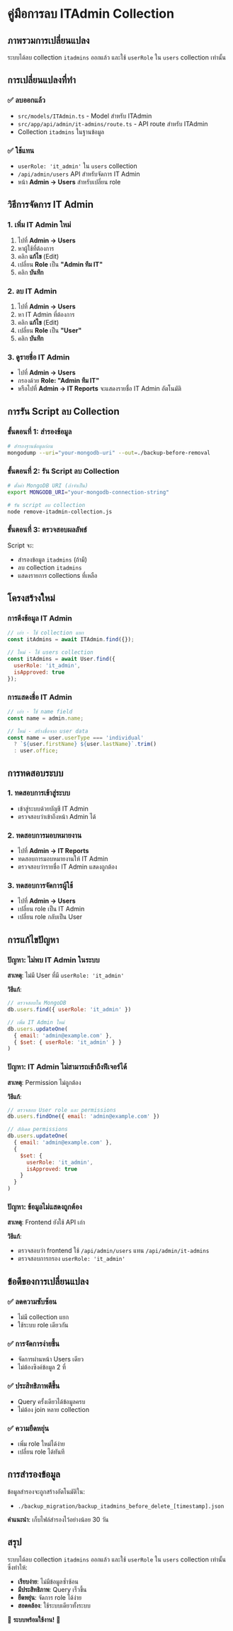 # คู่มือการลบ ITAdmin Collection

## ภาพรวมการเปลี่ยนแปลง

ระบบได้ลบ collection `itadmins` ออกแล้ว และใช้ `userRole` ใน `users` collection เท่านั้น

## การเปลี่ยนแปลงที่ทำ

### ✅ **ลบออกแล้ว**
- `src/models/ITAdmin.ts` - Model สำหรับ ITAdmin
- `src/app/api/admin/it-admins/route.ts` - API route สำหรับ ITAdmin
- Collection `itadmins` ในฐานข้อมูล

### ✅ **ใช้แทน**
- `userRole: 'it_admin'` ใน `users` collection
- `/api/admin/users` API สำหรับจัดการ IT Admin
- หน้า **Admin → Users** สำหรับเปลี่ยน role

## วิธีการจัดการ IT Admin

### 1. **เพิ่ม IT Admin ใหม่**
1. ไปที่ **Admin → Users**
2. หาผู้ใช้ที่ต้องการ
3. คลิก **แก้ไข** (Edit)
4. เปลี่ยน **Role** เป็น **"Admin ทีม IT"**
5. คลิก **บันทึก**

### 2. **ลบ IT Admin**
1. ไปที่ **Admin → Users**
2. หา IT Admin ที่ต้องการ
3. คลิก **แก้ไข** (Edit)
4. เปลี่ยน **Role** เป็น **"User"**
5. คลิก **บันทึก**

### 3. **ดูรายชื่อ IT Admin**
- ไปที่ **Admin → Users**
- กรองด้วย **Role: "Admin ทีม IT"**
- หรือไปที่ **Admin → IT Reports** จะแสดงรายชื่อ IT Admin อัตโนมัติ

## การรัน Script ลบ Collection

### ขั้นตอนที่ 1: สำรองข้อมูล
```bash
# สำรองฐานข้อมูลก่อน
mongodump --uri="your-mongodb-uri" --out=./backup-before-removal
```

### ขั้นตอนที่ 2: รัน Script ลบ Collection
```bash
# ตั้งค่า MongoDB URI (ถ้าจำเป็น)
export MONGODB_URI="your-mongodb-connection-string"

# รัน script ลบ collection
node remove-itadmin-collection.js
```

### ขั้นตอนที่ 3: ตรวจสอบผลลัพธ์
Script จะ:
- สำรองข้อมูล `itadmins` (ถ้ามี)
- ลบ collection `itadmins`
- แสดงรายการ collections ที่เหลือ

## โครงสร้างใหม่

### การดึงข้อมูล IT Admin
```javascript
// เก่า - ใช้ collection แยก
const itAdmins = await ITAdmin.find({});

// ใหม่ - ใช้ users collection
const itAdmins = await User.find({ 
  userRole: 'it_admin',
  isApproved: true 
});
```

### การแสดงชื่อ IT Admin
```javascript
// เก่า - ใช้ name field
const name = admin.name;

// ใหม่ - สร้างชื่อจาก user data
const name = user.userType === 'individual' 
  ? `${user.firstName} ${user.lastName}`.trim()
  : user.office;
```

## การทดสอบระบบ

### 1. **ทดสอบการเข้าสู่ระบบ**
- เข้าสู่ระบบด้วยบัญชี IT Admin
- ตรวจสอบว่าเข้าถึงหน้า Admin ได้

### 2. **ทดสอบการมอบหมายงาน**
- ไปที่ **Admin → IT Reports**
- ทดสอบการมอบหมายงานให้ IT Admin
- ตรวจสอบว่ารายชื่อ IT Admin แสดงถูกต้อง

### 3. **ทดสอบการจัดการผู้ใช้**
- ไปที่ **Admin → Users**
- เปลี่ยน role เป็น IT Admin
- เปลี่ยน role กลับเป็น User

## การแก้ไขปัญหา

### ปัญหา: ไม่พบ IT Admin ในระบบ

**สาเหตุ**: ไม่มี User ที่มี `userRole: 'it_admin'`

**วิธีแก้**:
```javascript
// ตรวจสอบใน MongoDB
db.users.find({ userRole: 'it_admin' })

// เพิ่ม IT Admin ใหม่
db.users.updateOne(
  { email: 'admin@example.com' },
  { $set: { userRole: 'it_admin' } }
)
```

### ปัญหา: IT Admin ไม่สามารถเข้าถึงฟีเจอร์ได้

**สาเหตุ**: Permission ไม่ถูกต้อง

**วิธีแก้**:
```javascript
// ตรวจสอบ User role และ permissions
db.users.findOne({ email: 'admin@example.com' })

// อัปเดต permissions
db.users.updateOne(
  { email: 'admin@example.com' },
  { 
    $set: { 
      userRole: 'it_admin',
      isApproved: true 
    }
  }
)
```

### ปัญหา: ข้อมูลไม่แสดงถูกต้อง

**สาเหตุ**: Frontend ยังใช้ API เก่า

**วิธีแก้**:
- ตรวจสอบว่า frontend ใช้ `/api/admin/users` แทน `/api/admin/it-admins`
- ตรวจสอบการกรอง `userRole: 'it_admin'`

## ข้อดีของการเปลี่ยนแปลง

### ✅ **ลดความซับซ้อน**
- ไม่มี collection แยก
- ใช้ระบบ role เดียวกัน

### ✅ **การจัดการง่ายขึ้น**
- จัดการผ่านหน้า Users เดียว
- ไม่ต้องซิงค์ข้อมูล 2 ที่

### ✅ **ประสิทธิภาพดีขึ้น**
- Query ครั้งเดียวได้ข้อมูลครบ
- ไม่ต้อง join หลาย collection

### ✅ **ความยืดหยุ่น**
- เพิ่ม role ใหม่ได้ง่าย
- เปลี่ยน role ได้ทันที

## การสำรองข้อมูล

ข้อมูลสำรองจะถูกสร้างอัตโนมัติใน:
- `./backup_migration/backup_itadmins_before_delete_[timestamp].json`

**คำแนะนำ**: เก็บไฟล์สำรองไว้อย่างน้อย 30 วัน

## สรุป

ระบบได้ลบ collection `itadmins` ออกแล้ว และใช้ `userRole` ใน `users` collection เท่านั้น ซึ่งทำให้:

- **เรียบง่าย**: ไม่มีข้อมูลซ้ำซ้อน
- **มีประสิทธิภาพ**: Query เร็วขึ้น
- **ยืดหยุ่น**: จัดการ role ได้ง่าย
- **สอดคล้อง**: ใช้ระบบเดียวทั้งระบบ

🎉 **ระบบพร้อมใช้งาน!** 🎉
